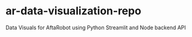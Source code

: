 # ar-data-visualization-repo
Data Visuals for AftaRobot using Python Streamlit and Node backend API
